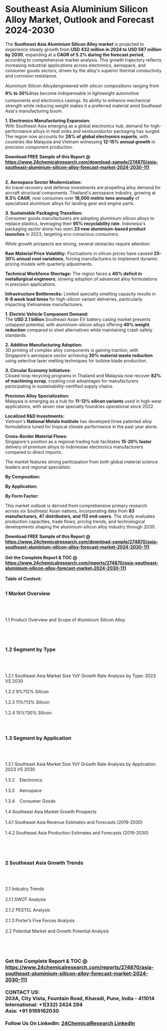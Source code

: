 <h1>Southeast Asia Aluminium Silicon Alloy Market, Outlook and Forecast 2024-2030</h1><p>The <strong>Southeast Asia Aluminium Silicon Alloy market</strong> is projected to experience steady growth from <strong>USD 432 million in 2024 to USD 587 million by 2030</strong>, expanding at a <strong>CAGR of 5.2% during the forecast period</strong>, according to comprehensive market analysis. This growth trajectory reflects increasing industrial applications across electronics, aerospace, and consumer goods sectors, driven by the alloy's superior thermal conductivity and corrosion resistance.</p><p>Aluminium Silicon Alloyâengineered with silicon compositions ranging from <strong>9% to 30%</strong>âhas become indispensable in lightweight automotive components and electronics casings. Its ability to enhance mechanical strength while reducing weight makes it a preferred material amid Southeast Asia's manufacturing boom.</p><p><strong>1. Electronics Manufacturing Expansion:</strong><br>
With Southeast Asia emerging as a global electronics hub, demand for high-performance alloys in heat sinks and semiconductor packaging has surged. The region now accounts for <strong>28% of global electronics exports</strong>, with countries like Malaysia and Vietnam witnessing <strong>12-15% annual growth</strong> in precision component production.</p><div><b>Download FREE Sample of this Report @ 
            <a href="https://www.24chemicalresearch.com/download-sample/274870/asia-southeast-aluminium-silicon-alloy-forecast-market-2024-2030-111">
            https://www.24chemicalresearch.com/download-sample/274870/asia-southeast-aluminium-silicon-alloy-forecast-market-2024-2030-111</a></b></div><br><p><strong>2. Aerospace Sector Modernization:</strong><br>
Air travel recovery and defense investments are propelling alloy demand for aircraft structural components. Thailand's aerospace industry, growing at <strong>9.3% CAGR</strong>, now consumes over <strong>18,000 metric tons annually</strong> of specialized aluminium alloys for landing gear and engine parts.</p><p><strong>3. Sustainable Packaging Transition:</strong><br>
Consumer goods manufacturers are adopting aluminium-silicon alloys to replace plastics, leveraging their <strong>95% recyclability rate</strong>. Indonesia's packaging sector alone has seen <strong>23 new aluminium-based product launches</strong> in 2023, targeting eco-conscious consumers.</p><p>While growth prospects are strong, several obstacles require attention:</p><p><strong>Raw Material Price Volatility:</strong> Fluctuations in silicon prices have caused <strong>25-30% annual cost variations</strong>, forcing manufacturers to implement dynamic pricing models with quarterly adjustments.</p><p><strong>Technical Workforce Shortage:</strong> The region faces a <strong>40% deficit in metallurgical engineers</strong>, slowing adoption of advanced alloy formulations in precision applications.</p><p><strong>Infrastructure Bottlenecks:</strong> Limited specialty smelting capacity results in <strong>6-8 week lead times</strong> for high-silicon variant deliveries, particularly impacting Vietnamese manufacturers.</p><p><strong>1. Electric Vehicle Component Demand:</strong><br>
The <strong>USD 2.1 billion</strong> Southeast Asian EV battery casing market presents untapped potential, with aluminium-silicon alloys offering <strong>40% weight reduction</strong> compared to steel alternatives while maintaining crash safety standards.</p><p><strong>2. Additive Manufacturing Adoption:</strong><br>
3D printing of complex alloy components is gaining traction, with Singapore's aerospace sector achieving <strong>30% material waste reduction</strong> using selective laser melting techniques for turbine blade production.</p><p><strong>3. Circular Economy Initiatives:</strong><br>
Closed-loop recycling programs in Thailand and Malaysia now recover <strong>82% of machining scrap</strong>, creating cost advantages for manufacturers participating in sustainability-certified supply chains.</p><p><strong>Precision Alloy Specialization:</strong><br>
    Malaysia is emerging as a hub for <strong>11-13% silicon variants</strong> used in high-wear applications, with seven new specialty foundries operational since 2022.</p><p><strong>Localized R&amp;D Investments:</strong><br>
    Vietnam's <strong>National Metals Institute</strong> has developed three patented alloy formulations tuned for tropical climate performance in the past year alone.</p><p><strong>Cross-Border Material Flows:</strong><br>
    Singapore's position as a regional trading hub facilitates <strong>15-20% faster</strong> delivery of premium alloys to Indonesian electronics manufacturers compared to direct imports.</p><p>The market features strong participation from both global material science leaders and regional specialists:</p><p><strong>By Composition:</strong></p><p><strong>By Application:</strong></p><p><strong>By Form Factor:</strong></p><p>This market outlook is derived from comprehensive primary research across six Southeast Asian nations, incorporating data from <strong>83 manufacturers, 47 distributors, and 112 end-users</strong>. The study evaluates production capacities, trade flows, pricing trends, and technological developments shaping the aluminium-silicon alloy industry through 2030.</p><div><b>Download FREE Sample of this Report @ 
            <a href="https://www.24chemicalresearch.com/download-sample/274870/asia-southeast-aluminium-silicon-alloy-forecast-market-2024-2030-111">
            https://www.24chemicalresearch.com/download-sample/274870/asia-southeast-aluminium-silicon-alloy-forecast-market-2024-2030-111</a></b></div><br><div><b>Get the Complete Report & TOC @ 
            <a href="https://www.24chemicalresearch.com/reports/274870/asia-southeast-aluminium-silicon-alloy-forecast-market-2024-2030-111">
            https://www.24chemicalresearch.com/reports/274870/asia-southeast-aluminium-silicon-alloy-forecast-market-2024-2030-111</a></b></div><br>
            <b>Table of Content:</b><p><h2><span style="font-size:16px"><strong>1 Market Overview&nbsp;&nbsp; &nbsp;</strong></span></h2><br />
<br />
<p>1.1 Product Overview and Scope of Aluminium Silicon Alloy&nbsp;</p><br />
<br />
<h2><strong><span style="font-size:16px">1.2 Segment by Type&nbsp;&nbsp; &nbsp;</span></strong></h2><br />
<br />
<p>1.2.1 Southeast Asia Market Size YoY Growth Rate Analysis by Type: 2023 VS 2030&nbsp;&nbsp; &nbsp;<br /><br />
1.2.2 9%?12% Silicon&nbsp;&nbsp; &nbsp;<br /><br />
1.2.3 11%?13% Silicon<br /><br />
1.2.4 15%?30% Silicon<br /><br />
<br />
<h2><span style="font-size:16px"><strong>1.3 Segment by Application&nbsp;&nbsp;</strong></span></h2><br />
<br />
<p>1.3.1 Southeast Asia Market Size YoY Growth Rate Analysis by Application: 2023 VS 2030&nbsp;&nbsp; &nbsp;<br /><br />
1.3.2&nbsp;&nbsp; &nbsp;Electronics<br /><br />
1.3.3&nbsp;&nbsp; &nbsp;Aerospace<br /><br />
1.3.4&nbsp;&nbsp; &nbsp;Consumer Goods<br /><br />
1.4 Southeast Asia Market Growth Prospects&nbsp;&nbsp; &nbsp;<br /><br />
1.4.1 Southeast Asia Revenue Estimates and Forecasts (2019-2030)&nbsp;&nbsp; &nbsp;<br /><br />
1.4.2 Southeast Asia Production Estimates and Forecasts (2019-2030)&nbsp;&nbsp;</p><br />
<br />
<h2><span style="font-size:16px"><strong>2 Southeast Asia Growth Trends&nbsp;&nbsp; &nbsp;</strong></span></h2><br />
<br />
<p>2.1 Industry Trends&nbsp;&nbsp; &nbsp;<br /><br />
2.1.1 SWOT Analysis&nbsp;&nbsp; &nbsp;<br /><br />
2.1.2 PESTEL Analysis&nbsp;&nbsp; &nbsp;<br /><br />
2.1.3 Porter&rsquo;s Five Forces Analysis&nbsp;&nbsp; &nbsp;<br /><br />
2.2 Potential Market and Growth Potential Analysis&nbsp;&nbsp; &nbsp;</p><br />
<br />
<h2><span style="font-size:16px"></p><div><b>Get the Complete Report & TOC @ 
            <a href="https://www.24chemicalresearch.com/reports/274870/asia-southeast-aluminium-silicon-alloy-forecast-market-2024-2030-111">
            https://www.24chemicalresearch.com/reports/274870/asia-southeast-aluminium-silicon-alloy-forecast-market-2024-2030-111</a></b></div><br><b>CONTACT US:</b><br>
            203A, City Vista, Fountain Road, Kharadi, Pune, India - 411014<br>
            International: +1(332) 2424 294<br>
            Asia: +91 9169162030 <br><br>
            Follow Us On LinkedIn: <a href="https://www.linkedin.com/company/24chemicalresearch/">24ChemicalResearch LinkedIn</a>
